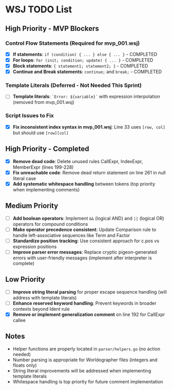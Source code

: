 # WSJ TODO List

## High Priority - MVP Blockers

### Control Flow Statements (Required for mvp_001.wsj)
- [x] **If statements**: `if (condition) { ... } else { ... }` - COMPLETED
- [x] **For loops**: `for (init; condition; update) { ... }` - COMPLETED
- [x] **Block statements**: `{ statement1; statement2; }` - COMPLETED
- [x] **Continue and Break statements**: `continue;` and `break;` - COMPLETED

### Template Literals (Deferred - Not Needed This Sprint)
- [ ] **Template literals**: `` `Error: ${variable}` `` with expression interpolation (removed from mvp_001.wsj)

### Script Issues to Fix
- [x] **Fix inconsistent index syntax in mvp_001.wsj**: Line 33 uses `[row, col]` but should use `[row][col]`

## High Priority - Completed

- [x] **Remove dead code**: Delete unused rules CallExpr, IndexExpr, MemberExpr (lines 199-228)
- [x] **Fix unreachable code**: Remove dead return statement on line 261 in null literal case  
- [x] **Add systematic whitespace handling** between tokens (top priority when implementing comments)

## Medium Priority

- [ ] **Add boolean operators**: Implement `&&` (logical AND) and `||` (logical OR) operators for compound conditions
- [ ] **Make operator precedence consistent**: Update Comparison rule to handle left-associative sequences like Term and Factor
- [ ] **Standardize position tracking**: Use consistent approach for c.pos vs expression positions
- [ ] **Improve parser error messages**: Replace cryptic pigeon-generated errors with user-friendly messages (implement after interpreter is complete)

## Low Priority

- [ ] **Improve string literal parsing** for proper escape sequence handling (will address with template literals)
- [ ] **Enhance reserved keyword handling**: Prevent keywords in broader contexts beyond Ident rule
- [x] **Remove or implement generalization comment** on line 192 for CallExpr callee

## Notes

- Helper functions are properly located in `parser/helpers.go` (no action needed)
- Number parsing is appropriate for Worldographer files (integers and floats only)
- String literal improvements will be addressed when implementing template literals
- Whitespace handling is top priority for future comment implementation
